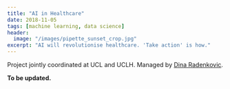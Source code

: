 ```yaml
---
title: "AI in Healthcare"
date: 2018-11-05
tags: [machine learning, data science]
header:
  image: "/images/pipette_sunset_crop.jpg"
excerpt: "AI will revolutionise healthcare. 'Take action' is how."
---
```

Project jointly coordinated at UCL and UCLH. Managed by [Dina Radenkovic](https://dinaradenkovic.com).

**To be updated.**
